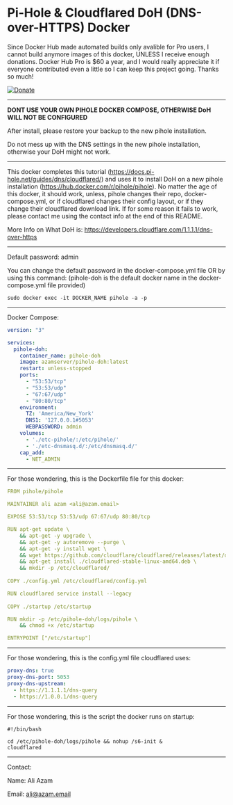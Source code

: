 **Pi-Hole & Cloudflared DoH (DNS-over-HTTPS) Docker**
=============
Since Docker Hub made automated builds only avalible for Pro users, I cannot build anymore images of this docker, UNLESS I receive enough donations. Docker Hub Pro is $60 a year, and I would really appreciate it if everyone contributed even a little so I can keep this project going. Thanks so much!

[![Donate](https://img.shields.io/badge/Donate-PayPal-green.svg)](https://www.paypal.com/donate?business=P7FNV8MU6ECR6&no_recurring=0&item_name=To+Keep+Projects%2C+Like+Pi-Hole+DOH%2C+Alive&currency_code=USD)
___
**DONT USE YOUR OWN PIHOLE DOCKER COMPOSE, OTHERWISE DoH WILL NOT BE CONFIGURED**

After install, please restore your backup to the new pihole installation.

Do not mess up with the DNS settings in the new pihole installation, otherwise your DoH might not work.
___
This docker completes this tutorial (https://docs.pi-hole.net/guides/dns/cloudflared/) and uses it to install DoH on a new pihole installation (https://hub.docker.com/r/pihole/pihole). No matter the age of this docker, it should work, unless, pihole changes their repo, docker-compose.yml, or if cloudflared changes their config layout, or if they change their cloudflared download link. If for some reason it fails to work, please contact me using the contact info at the end of this README. 

More Info on What DoH is: https://developers.cloudflare.com/1.1.1.1/dns-over-https
___
Default password: admin

You can change the default password in the docker-compose.yml file OR by using this command: (pihole-doh is the default docker name in the docker-compose.yml file provided)
```command
sudo docker exec -it DOCKER_NAME pihole -a -p
```
___
Docker Compose:
```yml
version: "3"

services:
  pihole-doh:
    container_name: pihole-doh
    image: azamserver/pihole-doh:latest
    restart: unless-stopped
    ports:
      - "53:53/tcp"
      - "53:53/udp"
      - "67:67/udp"
      - "80:80/tcp"
    environment:
      TZ: 'America/New_York'
      DNS1: '127.0.0.1#5053'
      WEBPASSWORD: admin
    volumes:
      - './etc-pihole/:/etc/pihole/'
      - './etc-dnsmasq.d/:/etc/dnsmasq.d/'
    cap_add:
      - NET_ADMIN
```
____
For those wondering, this is the Dockerfile file for this docker:
```yml
FROM pihole/pihole

MAINTAINER ali azam <ali@azam.email>

EXPOSE 53:53/tcp 53:53/udp 67:67/udp 80:80/tcp

RUN apt-get update \
    && apt-get -y upgrade \
    && apt-get -y autoremove --purge \
    && apt-get -y install wget \
    && wget https://github.com/cloudflare/cloudflared/releases/latest/download/cloudflared-linux-amd64.deb \
    && apt-get install ./cloudflared-stable-linux-amd64.deb \
    && mkdir -p /etc/cloudflared/ 
    
COPY ./config.yml /etc/cloudflared/config.yml

RUN cloudflared service install --legacy
    
COPY ./startup /etc/startup

RUN mkdir -p /etc/pihole-doh/logs/pihole \
    && chmod +x /etc/startup

ENTRYPOINT ["/etc/startup"]
```
___
For those wondering, this is the config.yml file cloudflared uses:
```config.yml
proxy-dns: true
proxy-dns-port: 5053
proxy-dns-upstream:
  - https://1.1.1.1/dns-query
  - https://1.0.0.1/dns-query
```
___
For those wondering, this is the script the docker runs on startup:
```startup
#!/bin/bash

cd /etc/pihole-doh/logs/pihole && nohup /s6-init &
cloudflared
```
___

Contact:

Name: Ali Azam

Email: ali@azam.email
